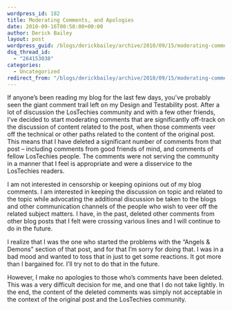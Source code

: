 ```yaml
---
wordpress_id: 182
title: Moderating Comments, and Apologies
date: 2010-09-16T00:58:00+00:00
author: Derick Bailey
layout: post
wordpress_guid: /blogs/derickbailey/archive/2010/09/15/moderating-comments-and-apologies.aspx
dsq_thread_id:
  - "264153038"
categories:
  - Uncategorized
redirect_from: "/blogs/derickbailey/archive/2010/09/15/moderating-comments-and-apologies.aspx/"
---
```

If anyone&rsquo;s been reading my blog for the last few days, you&rsquo;ve probably seen the giant comment trail left on my Design and Testability post. After a lot of discussion the LosTechies community and with a few other friends, I&rsquo;ve decided to start moderating comments that are significantly off-track on the discussion of content related to the post, when those comments veer off the technical or other paths related to the content of the original post. This means that I have deleted a significant number of comments from that post &ndash; including comments from good friends of mind, and comments of fellow LosTechies people. The comments were not serving the community in a manner that I feel is appropriate and were a disservice to the LosTechies readers.

I am not interested in censorship or keeping opinions out of my blog comments. I am interested in keeping the discussion on topic and related to the topic while advocating the additional discussion be taken to the blogs and other communication channels of the people who wish to veer off the related subject matters. I have, in the past, deleted other comments from other blog posts that I felt were crossing various lines and I will continue to do in the future.

I realize that I was the one who started the problems with the &ldquo;Angels & Demons&rdquo; section of that post, and for that I&rsquo;m sorry for doing that. I was in a bad mood and wanted to toss that in just to get some reactions. It got more than I bargained for. I&rsquo;ll try not to do that in the future. 

However, I make no apologies to those who&rsquo;s comments have been deleted. This was a very difficult decision for me, and one that I do not take lightly. In the end, the content of the deleted comments was simply not acceptable in the context of the original post and the LosTechies community.